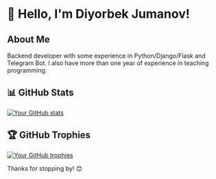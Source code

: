 # 👋 Hello, I'm Diyorbek Jumanov!

## About Me
Backend developer with some experience in Python/Django/Flask and Telegram Bot. I also have more than one year of experience in teaching programming.

## 📊 GitHub Stats
[![Your GitHub stats](https://github-readme-stats.vercel.app/api?username=djumanov&show_icons=true&theme=radical)](https://github.com/djumanov)

## 🏆 GitHub Trophies
[![Your GitHub trophies](https://github-profile-trophy.vercel.app/?username=djumanov&theme=dracula)](https://github.com/djumanov)

Thanks for stopping by! 😊
